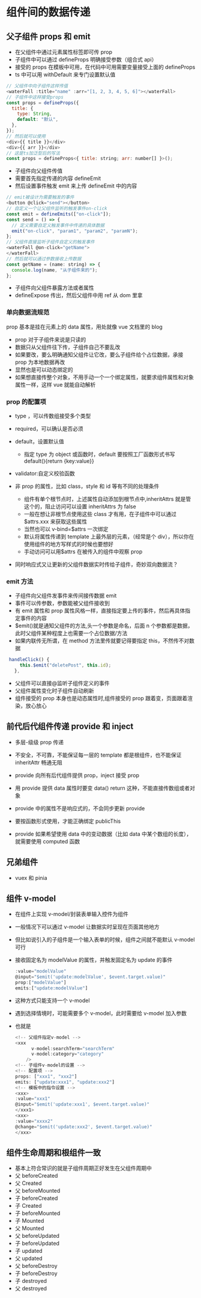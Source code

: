 # 组件间的数据传递

## 父子组件 props 和 emit

- 在父组件中通过元素属性标签即可传 prop
- 子组件中可以通过 defineProps 明确接受参数（组合式 api）
- 接受的 props 在模板中可用，在代码中可用需要变量接受上面的 defineProps
- ts 中可以用 withDefault 来专门设置默认值

```js
// 父组件中向子组件这样传值
<waterFall :title="name" :arr="[1, 2, 3, 4, 5, 6]"></waterFall>
// 子组件中这样接受props
const props = defineProps({
  title: {
    type: String,
    default: "默认",
  },
});
// 然后就可以使用
<div>{{ title }}</div>
<div>{{ arr }}</div>
// 这是ts加泛型后的写法
const props = defineProps<{ title: string; arr: number[] }>();
```

- 子组件向父组件传值
- 需要首先指定传递的内容 defineEmit
- 然后设置事件触发 emit 来上传 defineEmit 中的内容

```js
// emit被设计为需要触发的事件
<button @click="send"></button>
// 自定义一个让父组件监听的触发事件on-click
const emit = defineEmits(["on-click"]);
const send = () => {
  // 定义需要自定义触发事件中传递的具体数据
  emit("on-click", "param1", "param2", "paramN");
};
// 父组件直接监听子组件自定义的触发事件
<waterFall @on-click="getName">
</waterFall>
// 然后就可以通过参数接收上传数据
const getName = (name: string) => {
  console.log(name, "从子组件来的");
};
```

- 子组件向父组件暴露方法或者属性
- defineExpose 传出，然后父组件中用 ref 从 dom 里拿

### 单向数据流规范

prop 基本是挂在元素上的 data 属性，用处就像 vue 文档里的 blog

- prop 对于子组件来说是只读的
- 数据只从父组件往下传，子组件自己不要乱改
- 如果要改，要么明确通知父组件让它改，要么子组件给个占位数据，承接 prop 为本地数据再改
- 显然也是可以动态绑定的
- 如果想直接传整个对象，不用手动一个一个绑定属性，就要求组件属性和对象属性一样，这样 vue 就能自动解析

### prop 的配置项

- type ，可以传数组接受多个类型
- required，可以确认是否必须
- default，设置默认值
  - 指定 type 为 object 或函数时，default 要按照工厂函数形式书写 default(){return {key:value}}
- validator:自定义校验函数
- 非 prop 的属性，比如 class，style 和 id 等有不同的处理条件

  - 组件有单个根节点时，上述属性自动添加到根节点中,inheritAttrs 就是管这个的，阻止访问可以设置 inheritAttrs 为 false
  - 一般在想让非根节点使用这些 class 才有用，在子组件中可以通过$attrs.xxx 来获取这些属性
  - 当然也可以 v-bind=$attrs 一次绑定
  - 默认将属性传递到 template 上最外层的元素，（经常是个 div），所以你在使用组件的地方写样式的时候也要想好
  - 手动访问可以用$attrs 在被传入的组件中观察 prop

- 同时响应式又让更新的父组件数据实时传给子组件，奇妙双向数据流？

### emit 方法

- 子组件向父组件发事件来传间接传数据 emit
- 事件可以传参数，参数能被父组件接收到
- 有 emit 属性和 prop 属性风格一样，直接指定要上传的事件，然后再具体指定事件的内容
- $emit()就是通知父组件的方法,头一个参数是命名，后面 n 个参数都是数据，此时父组件某种程度上也需要一个占位数据/方法
- 如果内联传无所谓，在 method 方法里传就要记得要指定 this，不然传不对数据

```js
 handleClick() {
     this.$emit("deletePost", this.id);
   },
```

- 父组件可以直接@监听子组件定义的事件
- 父组件属性变化时子组件自动刷新
- 组件接受的 prop 本身也是动态属性时,组件接受的 prop 跟着变，页面跟着渲染，放心放心

## 前代后代组件传递 provide 和 inject

- 多层-级级 prop 传递
- 不安全，不可靠，不能保证每一层的 template 都是根组件，也不能保证 inheritAttr 畅通无阻
- provide 向所有后代组件提供 prop，inject 接受 prop
- 用 provide 提供 data 属性时要变 data() return 这种，不能直接传数组或者对象
- provide 中的属性不是响应式的，不会同步更新
  provide

- 要按函数形式使用，才能正确绑定 publicThis
- provide 如果希望使用 data 中的变动数据（比如 data 中某个数组的长度），就需要使用 computed 函数

## 兄弟组件

- vuex 和 pinia

## 组件 v-model

- 在组件上实现 v-model/封装表单输入控件为组件
- 一般情况下可以通过 v-model 让数据实时呈现在页面其他地方
- 但比如说引入的子组件是一个输入表单的时候，组件之间就不能默认 v-model 可行
- 接收固定名为 modelValue 的属性，并触发固定名为 update 的事件
  ```js
  :value="modelValue"
  @input="$emit('update:modelValue', $event.target.value)"
  prop:["modelValue"]
  emits:["update:modelValue"]
  ```
- 这种方式只能支持一个 v-model

- 遇到选择情境时，可能需要多个 v-model，此时需要给 v-model 加入参数
- 也就是

  ```js
  <!-- 父组件指定v-model -->
  <xxx
        v-model:searchTerm="searchTerm"
        v-model:category="category"
      />
  <!-- 子组件v-model的设置 -->
  <!-- 配置项 -->
  props: ["xxx1", "xxx2"]
  emits: ["update:xxx1", "update:xxx2"]
  <!-- 模板中的指令设置 -->
  <xxx>
  :value="xxx1"
  @input="$emit('update:xxx1', $event.target.value)"
  </xxx1>
  <xxx>
  :value="xxxx2"
  @change="$emit('update:xxx2', $event.target.value)"
  </xxx>
  ```

## 组件生命周期和根组件一致

- 基本上符合常识的就是子组件周期正好发生在父组件周期中
- 父 beforeCreated
- 父 Created
- 父 beforeMounted
- 子 beforeCreated
- 子 Created
- 子 beforeMounted
- 子 Mounted
- 父 Mounted
- 父 beforeUpdated
- 子 beforeUpdated
- 子 updated
- 父 updated
- 父 beforeDestroy
- 子 beforeDestroy
- 子 destroyed
- 父 destroyed
